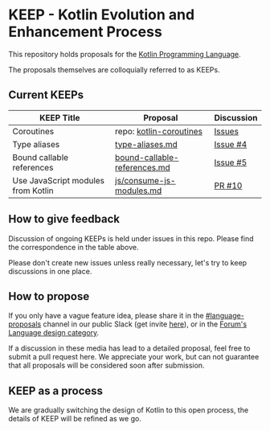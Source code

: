 # KEEP - Kotlin Evolution and Enhancement Process

This repository holds proposals for the [Kotlin Programming Language](https://kotlinlang.org).

The proposals themselves are colloquially referred to as KEEPs. 

## Current KEEPs

| KEEP Title | Proposal | Discussion |
| ---- | -------- | ---------- |
| Coroutines | repo: [kotlin-coroutines](https://github.com/Kotlin/kotlin-coroutines) | [Issues](https://github.com/Kotlin/kotlin-coroutines/issues)
| Type aliases | [type-aliases.md](proposals/type-aliases.md) | [Issue #4](https://github.com/Kotlin/KEEP/issues/4)
| Bound callable references | [bound-callable-references.md](proposals/bound-callable-references.md) | [Issue #5](https://github.com/Kotlin/KEEP/issues/5)
| Use JavaScript modules from Kotlin | [js/consume-js-modules.md](proposals/js/consume-js-modules.md) | [PR #10](https://github.com/Kotlin/KEEP/pull/10)

## How to give feedback

Discussion of ongoing KEEPs is held under issues in this repo. Please find the correspondence in the table above.

Please don't create new issues unless really necessary, let's try to keep discussions in one place.

## How to propose

If you only have a vague feature idea, please share it in the [#language-proposals](https://kotlinlang.slack.com/messages/language-proposals/) channel in our public Slack (get invite [here](http://kotlinslackin.herokuapp.com/)), or in the [Forum's Language design category](https://discuss.kotlinlang.org/c/language-design).

If a discussion in these media has lead to a detailed proposal, feel free to submit a pull request here. We appreciate your work, but can not guarantee that all proposals will be considered soon after submission.

## KEEP as a process

We are gradually switching the design of Kotlin to this open process, the details of KEEP will be refined as we go.
